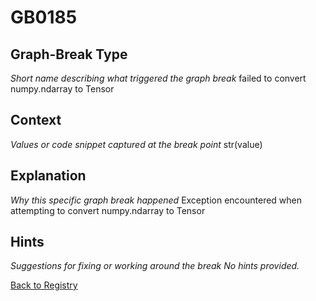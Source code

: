 # GB0185

## Graph-Break Type
*Short name describing what triggered the graph break*
failed to convert numpy.ndarray to Tensor

## Context
*Values or code snippet captured at the break point*
str(value)

## Explanation
*Why this specific graph break happened*
Exception encountered when attempting to convert numpy.ndarray to Tensor

## Hints
*Suggestions for fixing or working around the break*
*No hints provided.*



[Back to Registry](../index.md)
